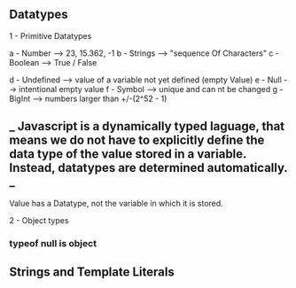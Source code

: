 ## Datatypes

1 - Primitive Datatypes

a - Number --> 23, 15.362, -1
b - Strings --> "sequence Of Characters"
c - Boolean --> True / False

d - Undefined --> value of a variable not yet defined (empty Value)
e - Null --> intentional empty value
f - Symbol --> unique and can nt be changed
g - BigInt --> numbers larger than +/-(2^52 - 1)

## **_ Javascript is a dynamically typed laguage, that means we do not have to explicitly define the data type of the value stored in a variable. Instead, datatypes are determined automatically. _**

Value has a Datatype, not the variable in which it is stored.

2 - Object types

### typeof null is object

## Strings and Template Literals
